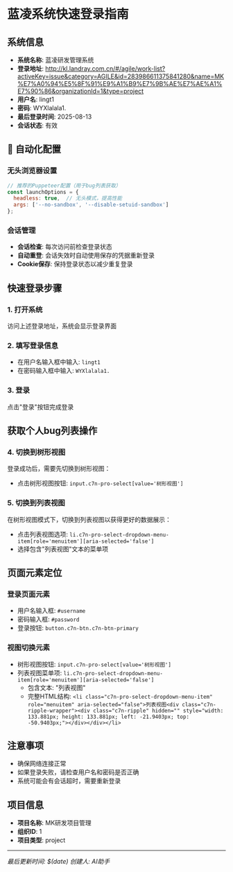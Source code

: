 # 蓝凌系统快速登录指南

## 系统信息
- **系统名称**: 蓝凌研发管理系统
- **登录地址**: http://kl.landray.com.cn/#/agile/work-list?activeKey=issue&category=AGILE&id=283986611375841280&name=MK%E7%A0%94%E5%8F%91%E9%A1%B9%E7%9B%AE%E7%AE%A1%E7%90%86&organizationId=1&type=project
- **用户名**: lingt1
- **密码**: WYXlalala1.
- **最后登录时间**: 2025-08-13
- **会话状态**: 有效

## 🤖 自动化配置

### 无头浏览器设置
```javascript
// 推荐的Puppeteer配置（用于bug列表获取）
const launchOptions = {
  headless: true,  // 无头模式，提高性能
  args: ['--no-sandbox', '--disable-setuid-sandbox']
};
```

### 会话管理
- **会话检查**: 每次访问前检查登录状态
- **自动重登**: 会话失效时自动使用保存的凭据重新登录
- **Cookie保存**: 保持登录状态以减少重复登录

## 快速登录步骤

### 1. 打开系统
访问上述登录地址，系统会显示登录界面

### 2. 填写登录信息
- 在用户名输入框中输入: `lingt1`
- 在密码输入框中输入: `WYXlalala1.`

### 3. 登录
点击"登录"按钮完成登录

## 获取个人bug列表操作

### 4. 切换到树形视图
登录成功后，需要先切换到树形视图：
- 点击树形视图按钮: `input.c7n-pro-select[value='树形视图']`

### 5. 切换到列表视图
在树形视图模式下，切换到列表视图以获得更好的数据展示：
- 点击列表视图选项: `li.c7n-pro-select-dropdown-menu-item[role='menuitem'][aria-selected='false']`
- 选择包含"列表视图"文本的菜单项

## 页面元素定位

### 登录页面元素
- 用户名输入框: `#username`
- 密码输入框: `#password`
- 登录按钮: `button.c7n-btn.c7n-btn-primary`

### 视图切换元素
- 树形视图按钮: `input.c7n-pro-select[value='树形视图']`
- 列表视图菜单项: `li.c7n-pro-select-dropdown-menu-item[role='menuitem'][aria-selected='false']`
  - 包含文本: "列表视图"
  - 完整HTML结构: `<li class="c7n-pro-select-dropdown-menu-item" role="menuitem" aria-selected="false">列表视图<div class="c7n-ripple-wrapper"><div class="c7n-ripple" hidden="" style="width: 133.881px; height: 133.881px; left: -21.9403px; top: -50.9403px;"></div></div></li>`

## 注意事项
- 确保网络连接正常
- 如果登录失败，请检查用户名和密码是否正确
- 系统可能会有会话超时，需要重新登录

## 项目信息
- **项目名称**: MK研发项目管理
- **组织ID**: 1
- **项目类型**: project

---

*最后更新时间: $(date)*
*创建人: AI助手*